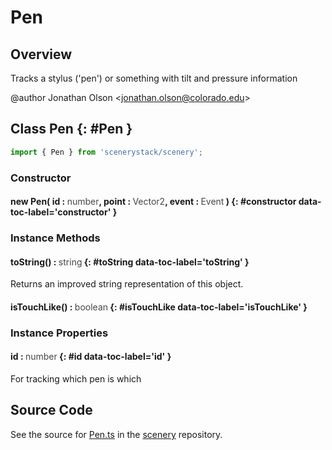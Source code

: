 # Pen

## Overview

Tracks a stylus ('pen') or something with tilt and pressure information

@author Jonathan Olson &lt;jonathan.olson@colorado.edu&gt;

## Class Pen {: #Pen }


```js
import { Pen } from 'scenerystack/scenery';
```
### Constructor

#### new Pen( id : <span style="font-weight: 400; opacity: 80%;">number</span>, point : <span style="font-weight: 400; opacity: 80%;">Vector2</span>, event : <span style="font-weight: 400; opacity: 80%;">Event</span> ) {: #constructor data-toc-label='constructor' }

### Instance Methods

#### toString() : <span style="font-weight: 400; opacity: 80%;">string</span> {: #toString data-toc-label='toString' }

Returns an improved string representation of this object.

#### isTouchLike() : <span style="font-weight: 400; opacity: 80%;">boolean</span> {: #isTouchLike data-toc-label='isTouchLike' }

### Instance Properties

#### id : <span style="font-weight: 400; opacity: 80%;">number</span> {: #id data-toc-label='id' }

For tracking which pen is which



## Source Code

See the source for [Pen.ts](https://github.com/phetsims/scenery/blob/main/js/input/Pen.ts) in the [scenery](https://github.com/phetsims/scenery) repository.
